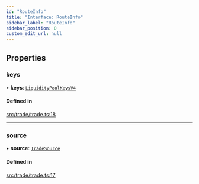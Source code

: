 ```yaml
---
id: "RouteInfo"
title: "Interface: RouteInfo"
sidebar_label: "RouteInfo"
sidebar_position: 0
custom_edit_url: null
---
```


## Properties

### keys

• **keys**: [`LiquidityPoolKeysV4`](../modules.md#liquiditypoolkeysv4)

#### Defined in

[src/trade/trade.ts:18](https://github.com/alpha-defi/raydium-sdk/blob/ce1010a/src/trade/trade.ts#L18)

___

### source

• **source**: [`TradeSource`](../modules.md#tradesource)

#### Defined in

[src/trade/trade.ts:17](https://github.com/alpha-defi/raydium-sdk/blob/ce1010a/src/trade/trade.ts#L17)
